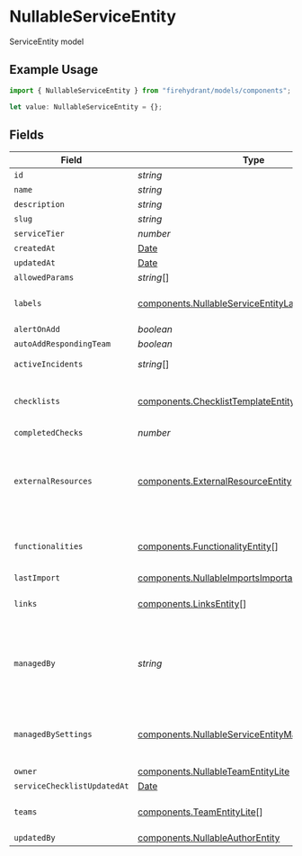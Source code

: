 # NullableServiceEntity

ServiceEntity model

## Example Usage

```typescript
import { NullableServiceEntity } from "firehydrant/models/components";

let value: NullableServiceEntity = {};
```

## Fields

| Field                                                                                                                    | Type                                                                                                                     | Required                                                                                                                 | Description                                                                                                              |
| ------------------------------------------------------------------------------------------------------------------------ | ------------------------------------------------------------------------------------------------------------------------ | ------------------------------------------------------------------------------------------------------------------------ | ------------------------------------------------------------------------------------------------------------------------ |
| `id`                                                                                                                     | *string*                                                                                                                 | :heavy_minus_sign:                                                                                                       | N/A                                                                                                                      |
| `name`                                                                                                                   | *string*                                                                                                                 | :heavy_minus_sign:                                                                                                       | N/A                                                                                                                      |
| `description`                                                                                                            | *string*                                                                                                                 | :heavy_minus_sign:                                                                                                       | N/A                                                                                                                      |
| `slug`                                                                                                                   | *string*                                                                                                                 | :heavy_minus_sign:                                                                                                       | N/A                                                                                                                      |
| `serviceTier`                                                                                                            | *number*                                                                                                                 | :heavy_minus_sign:                                                                                                       | N/A                                                                                                                      |
| `createdAt`                                                                                                              | [Date](https://developer.mozilla.org/en-US/docs/Web/JavaScript/Reference/Global_Objects/Date)                            | :heavy_minus_sign:                                                                                                       | N/A                                                                                                                      |
| `updatedAt`                                                                                                              | [Date](https://developer.mozilla.org/en-US/docs/Web/JavaScript/Reference/Global_Objects/Date)                            | :heavy_minus_sign:                                                                                                       | N/A                                                                                                                      |
| `allowedParams`                                                                                                          | *string*[]                                                                                                               | :heavy_minus_sign:                                                                                                       | N/A                                                                                                                      |
| `labels`                                                                                                                 | [components.NullableServiceEntityLabels](../../models/components/nullableserviceentitylabels.md)                         | :heavy_minus_sign:                                                                                                       | An object of label key and values                                                                                        |
| `alertOnAdd`                                                                                                             | *boolean*                                                                                                                | :heavy_minus_sign:                                                                                                       | N/A                                                                                                                      |
| `autoAddRespondingTeam`                                                                                                  | *boolean*                                                                                                                | :heavy_minus_sign:                                                                                                       | N/A                                                                                                                      |
| `activeIncidents`                                                                                                        | *string*[]                                                                                                               | :heavy_minus_sign:                                                                                                       | List of active incident guids                                                                                            |
| `checklists`                                                                                                             | [components.ChecklistTemplateEntity](../../models/components/checklisttemplateentity.md)[]                               | :heavy_minus_sign:                                                                                                       | List of checklists associated with a service                                                                             |
| `completedChecks`                                                                                                        | *number*                                                                                                                 | :heavy_minus_sign:                                                                                                       | N/A                                                                                                                      |
| `externalResources`                                                                                                      | [components.ExternalResourceEntity](../../models/components/externalresourceentity.md)[]                                 | :heavy_minus_sign:                                                                                                       | Information about known linkages to representations of services outside of FireHydrant.                                  |
| `functionalities`                                                                                                        | [components.FunctionalityEntity](../../models/components/functionalityentity.md)[]                                       | :heavy_minus_sign:                                                                                                       | List of functionalities attached to the service                                                                          |
| `lastImport`                                                                                                             | [components.NullableImportsImportableResourceEntity](../../models/components/nullableimportsimportableresourceentity.md) | :heavy_minus_sign:                                                                                                       | N/A                                                                                                                      |
| `links`                                                                                                                  | [components.LinksEntity](../../models/components/linksentity.md)[]                                                       | :heavy_minus_sign:                                                                                                       | List of links attached to this service.                                                                                  |
| `managedBy`                                                                                                              | *string*                                                                                                                 | :heavy_minus_sign:                                                                                                       | If set, this field indicates that the service is managed by an integration and thus cannot be set manually               |
| `managedBySettings`                                                                                                      | [components.NullableServiceEntityManagedBySettings](../../models/components/nullableserviceentitymanagedbysettings.md)   | :heavy_minus_sign:                                                                                                       | Indicates the settings of the catalog that manages this service                                                          |
| `owner`                                                                                                                  | [components.NullableTeamEntityLite](../../models/components/nullableteamentitylite.md)                                   | :heavy_minus_sign:                                                                                                       | N/A                                                                                                                      |
| `serviceChecklistUpdatedAt`                                                                                              | [Date](https://developer.mozilla.org/en-US/docs/Web/JavaScript/Reference/Global_Objects/Date)                            | :heavy_minus_sign:                                                                                                       | N/A                                                                                                                      |
| `teams`                                                                                                                  | [components.TeamEntityLite](../../models/components/teamentitylite.md)[]                                                 | :heavy_minus_sign:                                                                                                       | List of teams attached to the service                                                                                    |
| `updatedBy`                                                                                                              | [components.NullableAuthorEntity](../../models/components/nullableauthorentity.md)                                       | :heavy_minus_sign:                                                                                                       | N/A                                                                                                                      |